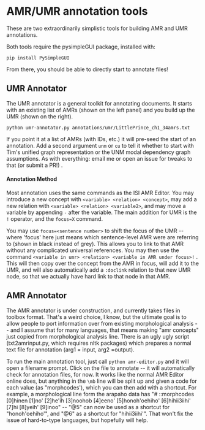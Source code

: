 # AMR/UMR annotation tools

These are two extraordinarily simplistic tools for building AMR and UMR annotations.  

Both tools require the pysimpleGUI package, installed with:

```pip install PySimpleGUI```

From there, you should be able to directly start to annotate files!  

UMR Annotator
-------------

The UMR annotator is a general toolkit for annotating documents.  It starts with an existing list of AMRs (shown on the left panel) and you build up the UMR (shown on the right).  

```python umr-annotator.py annotations/umr/LittlePrince_ch1_34amrs.txt```

If you point it at a list of AMRs (with IDs, etc.) it will pre-seed the start of an annotation.  Add a second argument ```unm``` or ```cu``` to tell it whether to start with Tim's unified graph representation or the UNM modal dependency graph assumptions.  As with everything: email me or open an issue for tweaks to that (or submit a PR!) . 



#### Annotation Method


Most annotation uses the same commands as the ISI AMR Editor.  You may introduce a new concept with ```<variable> <relation> <concept>```, may add a new relation with ```<variable> <relation> <variable2>```, and may move a variable by appending ```-``` after the variable. The main addition for UMR is the ```!``` operator, and the ```focus=X``` command.

You may use ```focus=<sentence number>``` to shift the focus of the UMR -- where 'focus' here just means which sentence-level AMR were are referring to (shown in black instead of grey).  This allows you to link to that AMR without any complicated universal references.  You may then use the command ```<variable in umr> <relation> <variable in AMR under focus>!``` .  This will then copy over the concept from the AMR in focus, will add it to the UMR, and will also automatically add a ```:doclink``` relation to that new UMR node, so that we actually have hard link to that node in that AMR. 

AMR Annotator
-------------

The AMR annotator is under construction, and currently takes files in toolbox format.  That's a weird choice, I know, but the ultimate goal is to allow people to port information over from existing morphological analysis -- and I assume that for many languages, that means making "amr concepts" just copied from morphological analysis line. There is an ugly ugly script (txt2amrinput.py, which requires nltk packages) which prepares a normal text file for annotation (arg1 = input, arg2 =output). 

To run the main annotation tool, just call ```python amr-editor.py``` and it will open a filename prompt. Click on the file to annotate -- it will automatically check for annotation files, for now.  It works like the normal AMR Editor online does, but anything in the ```\mb``` line will be split up and given a code for each value (as "morphcodes'), which you can then add with a shortcut.  For example, a morphological line form the arapaho data has "# ::morphcodes [0]hinen [1]no' [2]he'ih [3]noohob [4]eeno' [5]honoh'oehiho' [6]hihii3iihi' [7]hi [8]yeih' [9]inoo" -- "@5" can now be used as a shortcut for "honoh'oehiho'", and "@6" as a shortcut for "hihii3iihi'".  That won't fix the issue of hard-to-type languages, but hopefully will help.



